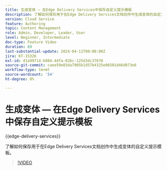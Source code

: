 ```yaml
---
title: 生成变体 — 在Edge Delivery Services中保存自定义提示模板
description: 了解如何保存用于在Edge Delivery Services文档创作中生成变体的自定义提示模板。
version: Cloud Service
feature: Authoring
topic: Content Management
role: Admin, Developer, Leader, User
level: Beginner, Intermediate
doc-type: Feature Video
duration: 69
last-substantial-update: 2024-04-11T00:00:00Z
jira: KT-15326
exl-id: d1a99714-b984-44fa-826c-125d3dc37670
source-git-commit: caee59e03da7905b1d57b4325e06501d46d073e6
workflow-type: tm+mt
source-wordcount: '54'
ht-degree: 0%

---
```


# 生成变体 — 在Edge Delivery Services中保存自定义提示模板

{{edge-delivery-services}}

了解如何保存用于在Edge Delivery Services文档创作中生成变体的自定义提示模板。

>[!VIDEO](https://video.tv.adobe.com/v/3428317/?learn=on)


